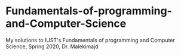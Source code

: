 # Fundamentals-of-programming-and-Computer-Science
My solutions to IUST's Fundamentals of programming and Computer Science, Spring 2020, Dr. Malekimajd
